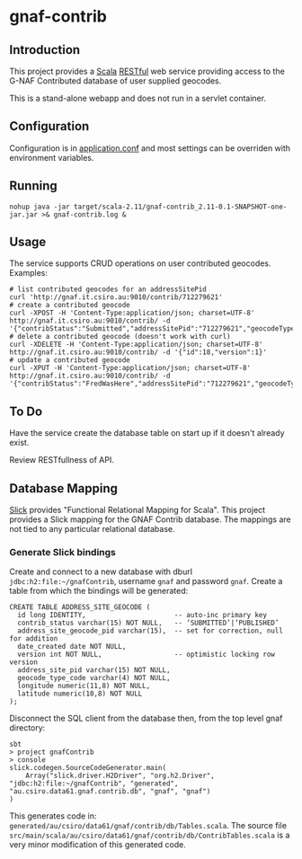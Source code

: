 # gnaf-contrib
## Introduction
This project provides a [Scala](http://scala-lang.org/) [RESTful](https://en.wikipedia.org/wiki/Representational_state_transfer) web service providing access to the
G-NAF Contributed database of user supplied geocodes.

This is a stand-alone webapp and does not run in a servlet container.

## Configuration

Configuration is in [application.conf](src/main/resources/application.conf) and most settings can be overriden with environment variables.

## Running

    nohup java -jar target/scala-2.11/gnaf-contrib_2.11-0.1-SNAPSHOT-one-jar.jar >& gnaf-contrib.log &

## Usage
The service supports CRUD operations on user contributed geocodes. Examples:

	# list contributed geocodes for an addressSitePid
	curl 'http://gnaf.it.csiro.au:9010/contrib/712279621'
	# create a contributed geocode
	curl -XPOST -H 'Content-Type:application/json; charset=UTF-8' http://gnaf.it.csiro.au:9010/contrib/ -d '{"contribStatus":"Submitted","addressSitePid":"712279621","geocodeTypeCode":"GCP","longitude":149.1213974,"latitude":-35.2809942,"dateCreated":0,"version":0}'
	# delete a contributed geocode (doesn't work with curl)
	curl -XDELETE -H 'Content-Type:application/json; charset=UTF-8' http://gnaf.it.csiro.au:9010/contrib/ -d '{"id":18,"version":1}'
	# update a contributed geocode
	curl -XPUT -H 'Content-Type:application/json; charset=UTF-8' http://gnaf.it.csiro.au:9010/contrib/ -d '{"contribStatus":"FredWasHere","addressSitePid":"712279621","geocodeTypeCode":"GCP","longitude":149.1213974,"latitude":-35.2809942,"dateCreated":0,"id":19,"version":1}'
	
## To Do

Have the service create the database table on start up if it doesn't already exist.

Review RESTfullness of API.

## Database Mapping

[Slick](http://slick.typesafe.com/) provides "Functional Relational Mapping for Scala".
This project provides a Slick mapping for the GNAF Contrib database.
The mappings are not tied to any particular relational database.

### Generate Slick bindings

Create and connect to a new database with dburl `jdbc:h2:file:~/gnafContrib`, username `gnaf` and password `gnaf`.
Create a table from which the bindings will be generated:

	CREATE TABLE ADDRESS_SITE_GEOCODE (
	  id long IDENTITY,                      -- auto-inc primary key
	  contrib_status varchar(15) NOT NULL,   -- ‘SUBMITTED’|‘PUBLISHED’
	  address_site_geocode_pid varchar(15),  -- set for correction, null for addition
	  date_created date NOT NULL,
	  version int NOT NULL,                  -- optimistic locking row version
	  address_site_pid varchar(15) NOT NULL,
	  geocode_type_code varchar(4) NOT NULL,
	  longitude numeric(11,8) NOT NULL,
	  latitude numeric(10,8) NOT NULL
	);

Disconnect the SQL client from the database then, from the top level gnaf directory:

    sbt
    > project gnafContrib
    > console
    slick.codegen.SourceCodeGenerator.main(
        Array("slick.driver.H2Driver", "org.h2.Driver", "jdbc:h2:file:~/gnafContrib", "generated", "au.csiro.data61.gnaf.contrib.db", "gnaf", "gnaf")
    )

This generates code in: `generated/au/csiro/data61/gnaf/contrib/db/Tables.scala`.
The source file `src/main/scala/au/csiro/data61/gnaf/contrib/db/ContribTables.scala` is a very minor modification of this generated code.

